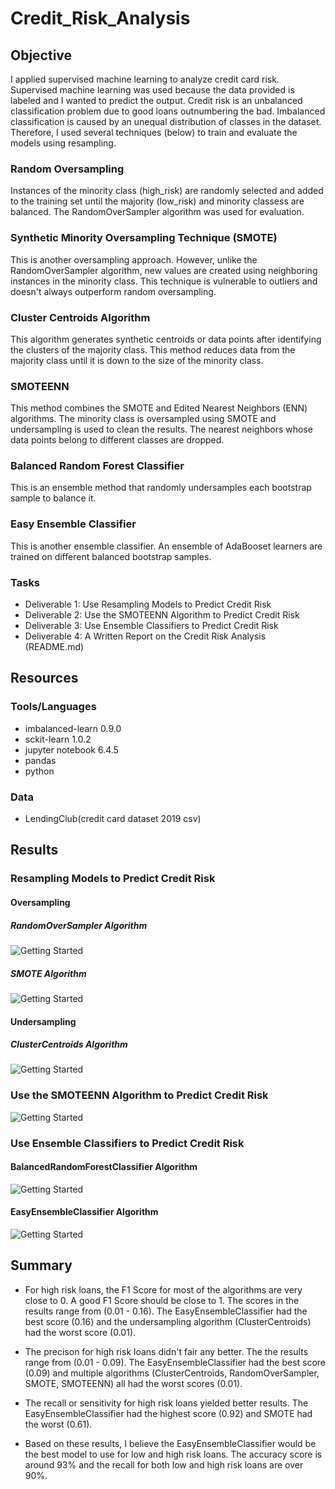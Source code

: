 # Credit_Risk_Analysis

## Objective
I applied supervised machine learning to analyze credit card risk. Supervised machine learning was used because the data provided is labeled and I wanted to predict the output.  Credit risk is an unbalanced classification problem due to good loans outnumbering the bad.  Imbalanced classification is caused by an unequal distribution of classes in the dataset.  Therefore, I used several techniques (below) to train and evaluate the models using resampling.

### Random Oversampling
Instances of the minority class (high_risk) are randomly selected and added to the training set until the majority (low_risk) and minority classess are balanced.  The RandomOverSampler algorithm was used for evaluation.

### Synthetic Minority Oversampling Technique (SMOTE)
This is another oversampling approach.  However, unlike the RandomOverSampler algorithm, new values are created using neighboring instances in the minority class.  This technique is vulnerable to outliers and doesn't always outperform random oversampling.

### Cluster Centroids Algorithm
This algorithm generates synthetic centroids or data points after identifying the clusters of the majority class.  This method reduces data from the majority class until it is down to the size of the minority class.

### SMOTEENN
This method combines the SMOTE and Edited Nearest Neighbors (ENN) algorithms.  The minority class is oversampled using SMOTE and undersampling is used to clean the results.  The nearest neighbors whose data points belong to different classes are dropped.  

### Balanced Random Forest Classifier
This is an ensemble method that randomly undersamples each bootstrap sample to balance it.

### Easy Ensemble Classifier
This is another ensemble classifier.  An ensemble of AdaBooset learners are trained on different balanced bootstrap samples. 

### Tasks
- Deliverable 1: Use Resampling Models to Predict Credit Risk
- Deliverable 2: Use the SMOTEENN Algorithm to Predict Credit Risk
- Deliverable 3: Use Ensemble Classifiers to Predict Credit Risk
- Deliverable 4: A Written Report on the Credit Risk Analysis (README.md)


## Resources

### Tools/Languages
- imbalanced-learn 0.9.0
- sckit-learn 1.0.2
- jupyter notebook 6.4.5
- pandas
- python


### Data
- LendingClub(credit card dataset 2019 csv)

## Results

### Resampling Models to Predict Credit Risk
#### Oversampling 

##### RandomOverSampler Algorithm

![Getting Started](images/ROS.png)

##### SMOTE Algorithm

![Getting Started](images/SMOTE.png)

#### Undersampling

##### ClusterCentroids Algorithm

![Getting Started](images/CC.png)

### Use the SMOTEENN Algorithm to Predict Credit Risk

![Getting Started](images/CS.png)

### Use Ensemble Classifiers to Predict Credit Risk

#### BalancedRandomForestClassifier Algorithm

![Getting Started](images/BRF.png)

#### EasyEnsembleClassifier Algorithm

![Getting Started](images/EEC.png)

## Summary 
- For high risk loans, the F1 Score for most of the algorithms are very close to 0.  A good F1 Score should be close to 1.  The scores in the results range from (0.01 - 0.16).  The EasyEnsembleClassifier had the best score (0.16) and the undersampling algorithm (ClusterCentroids) had the worst score (0.01).

- The precison for high risk loans didn't fair any better.  The the results range from (0.01 - 0.09). The EasyEnsembleClassifier had the best score (0.09) and multiple algorithms (ClusterCentroids, RandomOverSampler, SMOTE, SMOTEENN) all had the worst scores (0.01). 

- The recall or sensitivity for high risk loans yielded better results.  The EasyEnsembleClassifier had the highest score (0.92) and SMOTE had the worst (0.61).

- Based on these results, I believe the EasyEnsembleClassifier would be the best model to use for low and high risk loans.  The accuracy score is around 93% and the recall for both low and high risk loans are over 90%.



